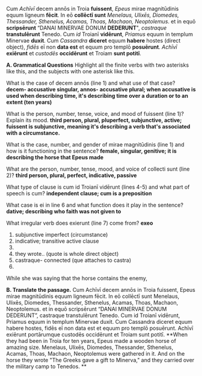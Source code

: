 Cum *Achīvī* decem annōs in Troia **fuissent**, *Epeus* mirae magnitūdinis equum ligneum **fēcit**. In eō **collēctī sunt** *Menelaus, Ulixēs, Diomedes, Thessander, Sthenelus, Acamas, Thoas, Machaon, Neoptolemus*. et in equō **scripsērunt** “DANAI MINERVAE DONUM **DEDERUNT**", *castraque* **transtulērunt** Tenedo. Cum *id* Troianī **vidērunt**, *Priamus* equum in templum Minervae **duxit**. Cum *Cassandra* **diceret** equum **habere** hostes (direct object), *fidēs* eī non **data est** et equum pro templō **posuērunt**. *Achīvī* **exiērunt** et *custodēs* **occidērunt** et Troiam **sunt potitī**.

**A. Grammatical Questions**
Highlight all the finite verbs with two asterisks like this, and the subjects with one asterisk like this.
                        
What is the case of decem annōs (line 1) and what use of that case?
**decem- accusative singular, annos- accusative plural; when accusative is used when describing time, it's describing time over a duration or to an extent (ten years)**

What is the person, number, tense, voice, and mood of fuissent (line 1)? Explain its mood.
**third person, plural, pluperfect, subjunctive, active; fuissent is subjunctive, meaning it's describing a verb that's associated with a circumstance.**  

What is the case, number, and gender of mirae magnitūdinis (line 1) and how is it functioning in the sentence?
**female, singular, genitive; it is describing the horse that Epeus made**

What are the person, number, tense, mood, and voice of collecti sunt (line 2)?
**third person, plural, perfect, indicative, passive**

What type of clause is cum id Troianī vidērunt (lines 4-5) and what part of speech is cum?
**independent clause; cum is a preposition**

What case is ei in line 6 and what function does it play in the sentence?
**dative; describing who faith was not given to**

What irregular verb does exierunt (line 7) come from?
**exeo**

1. subjunctive imperfect (circumstance)
2. indicative; transitive active clause   
3. 
4. they wrote..  (quote is whole direct object)
5. castraque- connected (que attaches to castra)
6. 
While she was saying that the horse contains the enemy, 

**B. Translate the passage.**
Cum Achīvī decem annōs in Troia fuissent, Epeus mirae magnitūdinis equum ligneum fēcit. In eō collēctī sunt Menelaus, Ulixēs, Diomedes, Thessander, Sthenelus, Acamas, Thoas, Machaon, Neoptolemus. et in equō scripsērunt “DANAI MINERVAE DONUM DEDERUNT”, castraque transtulērunt Tenedo. Cum id Troianī vidērunt, Priamus equum in templum Minervae duxit. Cum Cassandra diceret equum habere hostes, fidēs eī non data est et equum pro templō posuērunt. Achīvī exiērunt portārumque custodēs occidērunt et Troiam sunt potitī.
**When they had been in Troia for ten years, Epeus made a wooden horse of amazing size. Menelaus, Ulixēs, Diomedes, Thessander, Sthenelus, Acamas, Thoas, Machaon, Neoptolemus were gathered in it. And on the horse they wrote "The Greeks gave a gift to Minerva," and they carried over the military camp to Tenedos.   **
